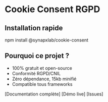 # Cookie Consent RGPD

## Installation rapide
npm install @synapxlab/cookie-consent

## Pourquoi ce projet ?
- 100% gratuit et open-source
- Conformité RGPD/CNIL
- Zéro dépendance, 15kb minifié
- Compatible tous frameworks

[Documentation complète] [Démo live] [Issues]